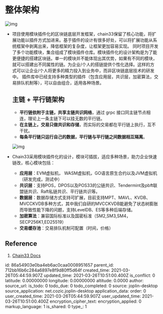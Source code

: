 # 整体架构

![img](https://public.33.cn/web/storage/upload/20200904/9efde2fbf93a3174072ef0b1aec97614.png)

- 项目使用模块插件化的区块链底层开发框架，chain33保留了核心功能，将扩展功能以插件方式加进来。基于插件的设计有很多好处，可以将扩展功能从系统框架中剥离出来，降低框架的复杂度，让框架更加容易实现。
  同时项目开发了多个功能模块，集合组成了模块插件仓库。模块插件化的设计架构是为了能更便捷的搭建区块链。单一的模块并不能体现出其优势，如果有不同的模块，就可以搭建出不同属性的链。为企业/个人的搭链提供个性化选择。这样的方式可以让企业/个人将更多的精力投入到业务中，而非区块链底层技术的研发中。
  插件库中已经支持多种类型的插件（包含应用层，共识层，加密算法，交易排队机制等），可以自由组合，适用各种场景。

  ## 主链 + 平行链架构

  - **平行链依附于主链，共享主链共识网络**，通过 grpc 接口同主链节点相连，理论上一条主链下可以挂无数的平行链。
  - **在主链上，交易只做共识和存储**，而实际的交易都在平行链上执行，互不干扰。
  - **每条平行链只运行自己的数据，平行链与平行链之间数据相互隔离**。
  
  ![img](https://public.33.cn/web/storage/upload/20200904/1eb3e2de72c989926093c0ad13b3ccb6.png)
  
- Chain33采用模块插件化的设计，模块可插拔，适应多种场景，助力企业快速链改，核心模块包括：

  - **应用层**：EVM虚拟机， WASM虚拟机，GO语言原生合约以及JVM虚拟机（研发完成，测试中）
  - **共识层**：支持POS，DPOS以及POS33的公链共识、Tendermint及pbft联盟链共识、Raft私链共识、平行链共识等。
  - **数据层**：数据存储方式支持可扩展，目前支持MPT、MAVL、KVDB、MVCCKVDB多种方式，其中我们自研的MVCCKVDB能避免了状态树膨胀而导致性能下降的问题，支持LevelDB、ES等多种后端存储。
  - **加密算法**：兼容国际标准以及国密标准（SM2,SM3,SM4，SECP256K1,ED25519）
  - **交易缓存池**：交易排队机制可配置（时间，价格）

## Reference

1. [Chain33 Docs](https://chain.33.cn/document/60)

id: 86a54903e0ba4eb6ac0caa0008951657
parent_id: 712bb16b6c284a6897e8f9d80ff5d64f
created_time: 2021-03-26T05:44:59.907Z
updated_time: 2021-03-26T10:51:00.400Z
is_conflict: 0
latitude: 0.00000000
longitude: 0.00000000
altitude: 0.0000
author: 
source_url: 
is_todo: 0
todo_due: 0
todo_completed: 0
source: joplin-desktop
source_application: net.cozic.joplin-desktop
application_data: 
order: 0
user_created_time: 2021-03-26T05:44:59.907Z
user_updated_time: 2021-03-26T10:51:00.400Z
encryption_cipher_text: 
encryption_applied: 0
markup_language: 1
is_shared: 0
type_: 1